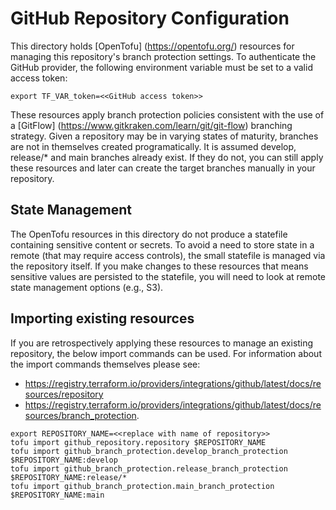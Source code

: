 # GitHub Repository Configuration

This directory holds [OpenTofu] (https://opentofu.org/) resources for managing this repository's branch protection settings. To authenticate the GitHub provider, the following environment variable must be set to a valid access token:

`export TF_VAR_token=<<GitHub access token>>`

These resources apply branch protection policies consistent with the use of a [GitFlow] (https://www.gitkraken.com/learn/git/git-flow) branching strategy. Given a repository may be in varying states of maturity, branches are not in themselves created programatically. It is assumed develop, release/* and main branches already exist. If they do not, you can still apply these resources and later can create the target branches manually in your repository.

## State Management
The OpenTofu resources in this directory do not produce a statefile containing sensitive content or secrets. To avoid a need to store state in a remote (that may require access controls), the small statefile is managed via the repository itself. If you make changes to these resources that means sensitive values are persisted to the statefile, you will need to look at remote state management options (e.g., S3).

## Importing existing resources

If you are retrospectively applying these resources to manage an existing repository, the below import commands can be used. For information about the import commands themselves please see:

* https://registry.terraform.io/providers/integrations/github/latest/docs/resources/repository
* https://registry.terraform.io/providers/integrations/github/latest/docs/resources/branch_protection.

```
export REPOSITORY_NAME=<<replace with name of repository>>
tofu import github_repository.repository $REPOSITORY_NAME
tofu import github_branch_protection.develop_branch_protection $REPOSITORY_NAME:develop
tofu import github_branch_protection.release_branch_protection $REPOSITORY_NAME:release/*
tofu import github_branch_protection.main_branch_protection $REPOSITORY_NAME:main
```
